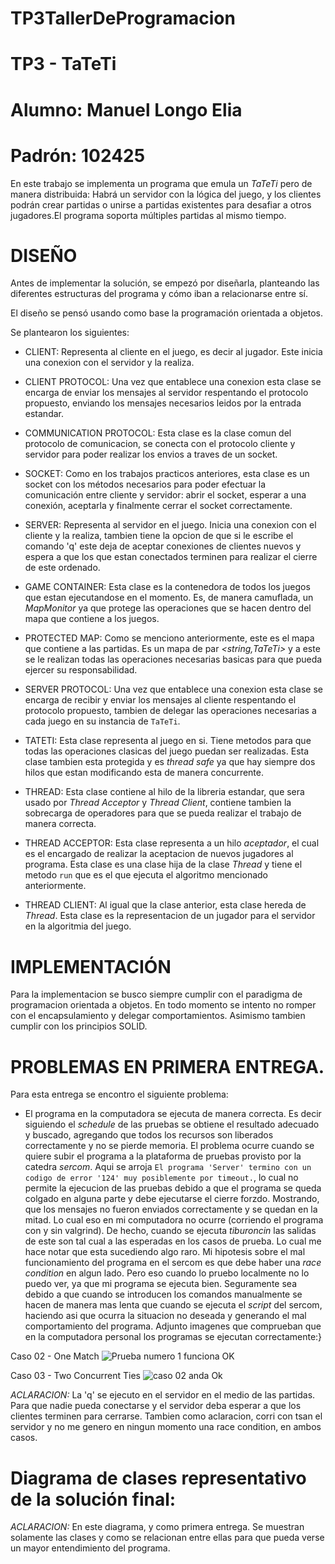 # TP3TallerDeProgramacion
# TP3 - TaTeTi
# Alumno: Manuel Longo Elia
# Padrón: 102425

En este trabajo se implementa un programa que emula un *TaTeTi* pero de manera distribuida: Habrá un servidor con la lógica del juego, y los clientes podrán crear partidas o unirse a partidas existentes para desafiar a otros jugadores.El programa soporta múltiples partidas al mismo tiempo.

# DISEÑO

Antes de implementar la solución, se empezó por diseñarla, planteando las diferentes estructuras del programa y cómo iban a relacionarse entre sí. 

El diseño se pensó usando como base la programación orientada a objetos.

Se plantearon los siguientes:

- CLIENT: Representa al cliente en el juego, es decir al jugador. Este inicia una conexion con el servidor y la realiza.

- CLIENT PROTOCOL: Una vez que entablece una conexion esta clase se encarga de enviar los mensajes al servidor respentando el protocolo propuesto, enviando los mensajes necesarios leidos por la entrada estandar. 

- COMMUNICATION PROTOCOL: Esta clase es la clase comun del protocolo de comunicacion, se conecta con el protocolo cliente y servidor para poder realizar los envios a traves de un socket.

- SOCKET: Como en los trabajos practicos anteriores, esta clase es un socket con los métodos necesarios para poder efectuar la comunicación entre cliente y servidor: abrir el socket, esperar a una conexión, aceptarla y finalmente cerrar el socket correctamente.

- SERVER: Representa al servidor en el juego. Inicia una conexion con el cliente y la realiza, tambien tiene la opcion de que si le escribe el comando 'q' este deja de aceptar conexiones de clientes nuevos y espera a que los que estan conectados terminen para realizar el cierre de este ordenado.

- GAME CONTAINER: Esta clase es la contenedora de todos los juegos que estan ejecutandose en el momento. Es, de manera camuflada, un *MapMonitor* ya que protege las operaciones que se hacen dentro del mapa que contiene a los juegos.

- PROTECTED MAP: Como se menciono anteriormente, este es el mapa que contiene a las partidas. Es un mapa de par *<string,TaTeTi>* y a este se le realizan todas las operaciones necesarias basicas para que pueda ejercer su responsabilidad.

- SERVER PROTOCOL: Una vez que entablece una conexion esta clase se encarga de recibir y enviar los mensajes al cliente respentando el protocolo propuesto, tambien de delegar las operaciones necesarias a cada juego en su instancia de `TaTeTi`.

- TATETI: Esta clase representa al juego en si. Tiene metodos para que todas las operaciones clasicas del juego puedan ser realizadas. Esta clase tambien esta protegida y es *thread safe* ya que hay siempre dos hilos que estan modificando esta de manera concurrente.

- THREAD: Esta clase contiene al hilo de la libreria estandar, que sera usado por *Thread Acceptor* y *Thread Client*, contiene tambien la sobrecarga de operadores para que se pueda realizar el trabajo de manera correcta.

- THREAD ACCEPTOR: Esta clase representa a un hilo *aceptador*, el cual es el encargado de realizar la aceptacion de nuevos jugadores al programa. Esta clase es una clase hija de la clase *Thread* y tiene el metodo `run` que es el que ejecuta el algoritmo mencionado anteriormente.

- THREAD CLIENT: Al igual que la clase anterior, esta clase hereda de *Thread*. Esta clase es la representacion de un jugador para el servidor en la algoritmia del juego.

# IMPLEMENTACIÓN

Para la implementacion se busco siempre cumplir con el paradigma de programacion orientada a objetos. En todo momento se intento no romper con el encapsulamiento y delegar comportamientos. Asimismo tambien cumplir con los principios SOLID.

# PROBLEMAS EN PRIMERA ENTREGA.

Para esta entrega se encontro el siguiente problema:

- El programa en la computadora se ejecuta de manera correcta. Es decir siguiendo el *schedule* de las pruebas se obtiene el resultado adecuado y buscado, agregando que todos los recursos son liberados correctamente y no se pierde memoria. El problema ocurre cuando se quiere subir el programa a la plataforma de pruebas provisto por la catedra *sercom*. Aqui se arroja `El programa 'Server' termino con un codigo de error '124' muy posiblemente por timeout.`, lo cual no permite la ejecucion de las pruebas debido a que el programa se queda colgado en alguna parte y debe ejecutarse el cierre forzdo. Mostrando, que los mensajes no fueron enviados correctamente y se quedan en la mitad. Lo cual eso en mi computadora no ocurre (corriendo el programa con y sin valgrind). De hecho, cuando se ejecuta *tiburoncin* las salidas de este son tal cual a las esperadas en los casos de prueba. Lo cual me hace notar que esta sucediendo algo raro. 
Mi hipotesis sobre el mal funcionamiento del programa en el sercom es que debe haber una *race condition* en algun lado. Pero eso cuando lo pruebo localmente no lo puedo ver, ya que mi programa se ejecuta bien. Seguramente sea debido a que cuando se introducen los comandos manualmente se hacen de manera mas lenta que cuando se ejecuta el *script* del sercom, haciendo asi que ocurra la situacion no deseada y generando el mal comportamiento del programa. 
Adjunto imagenes que comprueban que en la computadora personal los programas se ejecutan correctamente:}

Caso 02 - One Match
![Prueba numero 1 funciona OK](https://user-images.githubusercontent.com/45469722/120196018-bdc6c200-c1f5-11eb-9f2a-9afb96cd9c2f.png)

Caso 03 - Two Concurrent Ties
![caso 02 anda Ok](https://user-images.githubusercontent.com/45469722/120196033-c0c1b280-c1f5-11eb-99d4-c465710cb77f.png)

*ACLARACION:* La 'q' se ejecuto en el servidor en el medio de las partidas. Para que nadie pueda conectarse y el servidor deba esperar a que los clientes terminen para cerrarse. Tambien como aclaracion, corri con tsan el servidor y no me genero en ningun momento una race condition, en ambos casos.


# Diagrama de clases representativo de la solución final:
*ACLARACION:* En este diagrama, y como primera entrega. Se muestran solamente las clases y como se relacionan entre ellas para que pueda verse un mayor entendimiento del programa.

